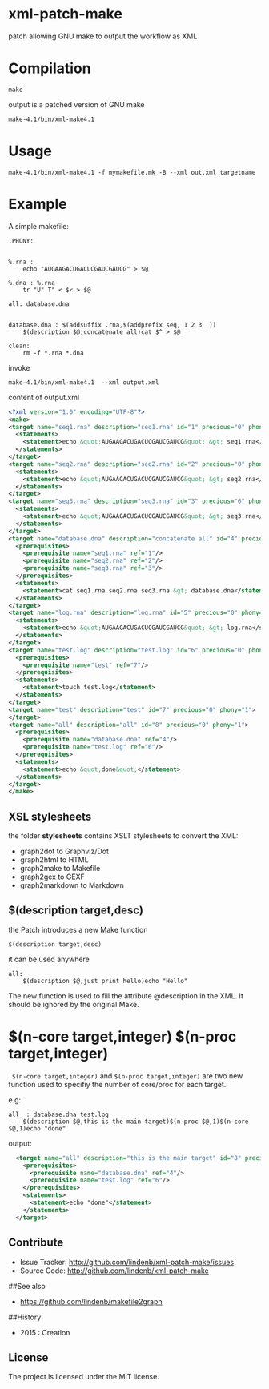 # xml-patch-make

patch allowing GNU make to output the workflow as XML


# Compilation

```
make
```

output is a patched version of GNU make 

```
make-4.1/bin/xml-make4.1
```


# Usage

```
make-4.1/bin/xml-make4.1 -f mymakefile.mk -B --xml out.xml targetname
```

# Example

A simple makefile:

```make
.PHONY:


%.rna : 
	echo "AUGAAGACUGACUCGAUCGAUCG" > $@

%.dna : %.rna
	tr "U" T" < $< > $@

all: database.dna


database.dna : $(addsuffix .rna,$(addprefix seq, 1 2 3  ))
	$(description $@,concatenate all)cat $^ > $@

clean:
	rm -f *.rna *.dna
```

invoke
 
```
make-4.1/bin/xml-make4.1  --xml output.xml
```

content of output.xml

```xml
<?xml version="1.0" encoding="UTF-8"?>
<make>
<target name="seq1.rna" description="seq1.rna" id="1" precious="0" phony="0">
  <statements>
    <statement>echo &quot;AUGAAGACUGACUCGAUCGAUCG&quot; &gt; seq1.rna</statement>
  </statements>
</target>
<target name="seq2.rna" description="seq2.rna" id="2" precious="0" phony="0">
  <statements>
    <statement>echo &quot;AUGAAGACUGACUCGAUCGAUCG&quot; &gt; seq2.rna</statement>
  </statements>
</target>
<target name="seq3.rna" description="seq3.rna" id="3" precious="0" phony="0">
  <statements>
    <statement>echo &quot;AUGAAGACUGACUCGAUCGAUCG&quot; &gt; seq3.rna</statement>
  </statements>
</target>
<target name="database.dna" description="concatenate all" id="4" precious="0" phony="0">
  <prerequisites>
    <prerequisite name="seq1.rna" ref="1"/>
    <prerequisite name="seq2.rna" ref="2"/>
    <prerequisite name="seq3.rna" ref="3"/>
  </prerequisites>
  <statements>
    <statement>cat seq1.rna seq2.rna seq3.rna &gt; database.dna</statement>
  </statements>
</target>
<target name="log.rna" description="log.rna" id="5" precious="0" phony="0">
  <statements>
    <statement>echo &quot;AUGAAGACUGACUCGAUCGAUCG&quot; &gt; log.rna</statement>
  </statements>
</target>
<target name="test.log" description="test.log" id="6" precious="0" phony="0">
  <prerequisites>
    <prerequisite name="test" ref="7"/>
  </prerequisites>
  <statements>
    <statement>touch test.log</statement>
  </statements>
</target>
<target name="test" description="test" id="7" precious="0" phony="1">
</target>
<target name="all" description="all" id="8" precious="0" phony="1">
  <prerequisites>
    <prerequisite name="database.dna" ref="4"/>
    <prerequisite name="test.log" ref="6"/>
  </prerequisites>
  <statements>
    <statement>echo &quot;done&quot;</statement>
  </statements>
</target>
</make>
```

## XSL stylesheets

the folder **stylesheets** contains XSLT stylesheets to convert the XML:

*  graph2dot  to Graphviz/Dot
*  graph2html to HTML
*  graph2make to Makefile
*  graph2gex  to GEXF
*  graph2markdown to Markdown

## $(description target,desc)

the Patch introduces a new Make function

```make
$(description target,desc)
```

it can be used anywhere

```make
all:
	$(description $@,just print hello)echo "Hello"
```

The new function is used to fill the attribute @description in the XML. It should be ignored by the original Make.

# $(n-core target,integer) $(n-proc target,integer)

` $(n-core target,integer)` and `$(n-proc target,integer)` are two new function used to specifiy the number of core/proc for each target.

e.g:

```make
all  : database.dna test.log 
	$(description $@,this is the main target)$(n-proc $@,1)$(n-core $@,1)echo "done"
```

output:

```xml
  <target name="all" description="this is the main target" id="8" precious="0" phony="1" core="1" proc="1">
    <prerequisites>
      <prerequisite name="database.dna" ref="4"/>
      <prerequisite name="test.log" ref="6"/>
    </prerequisites>
    <statements>
      <statement>echo "done"</statement>
    </statements>
  </target>
```



## Contribute

- Issue Tracker: http://github.com/lindenb/xml-patch-make/issues
- Source Code: http://github.com/lindenb/xml-patch-make

##See also

* https://github.com/lindenb/makefile2graph

##History

* 2015 : Creation

## License

The project is licensed under the MIT license.


